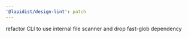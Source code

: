 ```yaml
---
'@lapidist/design-lint': patch
---
```


refactor CLI to use internal file scanner and drop fast-glob dependency
